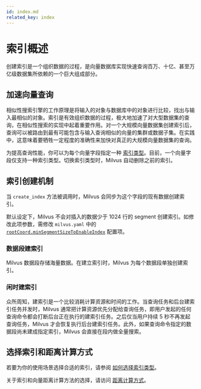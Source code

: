 ```yaml
---
id: index.md
related_key: index
---
```


# 索引概述

创建索引是一个组织数据的过程，是向量数据库实现快速查询百万、十亿、甚至万亿级数据集所依赖的一个巨大组成部分。

## 加速向量查询

相似性搜索引擎的工作原理是将输入的对象与数据库中的对象进行比较，找出与输入最相似的对象。索引是有效组织数据的过程，极大地加速了对大型数据集的查询，在相似性搜索的实现中起着重要作用。对一个大规模向量数据集创建索引后，查询可以被路由到最有可能包含与输入查询相似的向量的集群或数据子集。在实践中，这意味着要牺牲一定程度的准确性来加快对真正的大规模向量数据集的查询。

为提高查询性能，你可以为每个向量字段指定一种 [索引类型](index_selection.md)。目前，一个向量字段仅支持一种索引类型。切换索引类型时，Milvus 自动删除之前的索引。

## 索引创建机制

当 `create_index` 方法被调用时，Milvus 会同步为这个字段的现有数据创建索引。
<div class="alert note">
  默认设定下，Milvus 不会对插入的数据少于 1024 行的 segment 创建索引。如修改此项参数，需修改 <code>milvus.yaml</code> 中的 <a href="configure_rootcoord.md#rootCoord.minSegmentSizeToEnableIndex"><code>rootCoord.minSegmentSizeToEnableIndex</code></a> 配置项。
</div>

### 数据段建索引

Milvus 数据段存储海量数据。在建立索引时，Milvus 为每个数据段单独创建索引。

### 闲时建索引

众所周知，建索引是一个比较消耗计算资源和时间的工作。当查询任务和后台建索引任务并发时，Milvus 通常把计算资源优先分配给查询任务，即用户发起的任何查询命令都会打断后台正在执行的建索引任务。之后仅当用户持续 5 秒不再发起查询任务，Milvus 才会恢复执行后台建索引任务。此外，如果查询命令指定的数据段尚未建成指定索引，Milvus 会直接在段内做全量搜索。

## 选择索引和距离计算方式

若要为你的使用场景选择合适的索引，请参阅 [如何选择索引类型](index_selection.md)。

关于索引和向量距离计算方法的选择，请访问 [距离计算方式](metric.md)。
